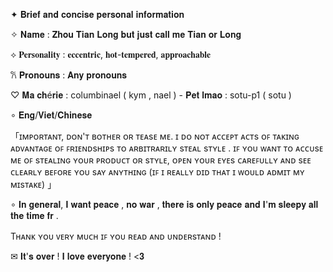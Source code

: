 ✦ 𝐁𝐫𝐢𝐞𝐟 𝐚𝐧𝐝 𝐜𝐨𝐧𝐜𝐢𝐬𝐞 𝐩𝐞𝐫𝐬𝐨𝐧𝐚𝐥 𝐢𝐧𝐟𝐨𝐫𝐦𝐚𝐭𝐢𝐨𝐧
 
✧ 𝐍𝐚𝐦𝐞 : 𝐙𝐡𝐨𝐮 𝐓𝐢𝐚𝐧 𝐋𝐨𝐧𝐠 𝐛𝐮𝐭 𝐣𝐮𝐬𝐭 𝐜𝐚𝐥𝐥 𝐦𝐞 𝐓𝐢𝐚𝐧 𝐨𝐫 𝐋𝐨𝐧𝐠 

⟡ 𝐏𝐞𝐫𝐬𝐨𝐧𝐚𝐥𝐢𝐭𝐲 : 𝐞𝐜𝐜𝐞𝐧𝐭𝐫𝐢𝐜, 𝐡𝐨𝐭-𝐭𝐞𝐦𝐩𝐞𝐫𝐞𝐝, 𝐚𝐩𝐩𝐫𝐨𝐚𝐜𝐡𝐚𝐛𝐥𝐞 

𐙚 𝐏𝐫𝐨𝐧𝐨𝐮𝐧𝐬 : 𝐀𝐧𝐲 𝐩𝐫𝐨𝐧𝐨𝐮𝐧𝐬

♡ 𝐌𝐚 𝐜𝐡é𝐫𝐢𝐞 : columbinael ( kym , nael ) - 𝐏𝐞𝐭 𝐥𝐦𝐚𝐨 : sotu-p1 ( sotu )

∘ 𝐄𝐧𝐠/𝐕𝐢𝐞𝐭/𝐂𝐡𝐢𝐧𝐞𝐬𝐞

「ɪᴍᴘᴏʀᴛᴀɴᴛ, ᴅᴏɴ'ᴛ ʙᴏᴛʜᴇʀ ᴏʀ ᴛᴇᴀsᴇ ᴍᴇ. ɪ ᴅᴏ ɴᴏᴛ ᴀᴄᴄᴇᴘᴛ ᴀᴄᴛs ᴏꜰ ᴛᴀᴋɪɴɢ ᴀᴅᴠᴀɴᴛᴀɢᴇ ᴏꜰ ꜰʀɪᴇɴᴅsʜɪᴘs ᴛᴏ ᴀʀʙɪᴛʀᴀʀɪʟʏ sᴛᴇᴀʟ sᴛʏʟᴇ . ɪꜰ ʏᴏᴜ ᴡᴀɴᴛ ᴛᴏ ᴀᴄᴄᴜsᴇ ᴍᴇ ᴏꜰ sᴛᴇᴀʟɪɴɢ ʏᴏᴜʀ ᴘʀᴏᴅᴜᴄᴛ ᴏʀ sᴛʏʟᴇ, ᴏᴘᴇɴ ʏᴏᴜʀ ᴇʏᴇs ᴄᴀʀᴇꜰᴜʟʟʏ ᴀɴᴅ sᴇᴇ ᴄʟᴇᴀʀʟʏ ʙᴇꜰᴏʀᴇ ʏᴏᴜ sᴀʏ ᴀɴʏᴛʜɪɴɢ (ɪꜰ ɪ ʀᴇᴀʟʟʏ ᴅɪᴅ ᴛʜᴀᴛ ɪ ᴡᴏᴜʟᴅ ᴀᴅᴍɪᴛ ᴍʏ ᴍɪsᴛᴀᴋᴇ) 」

∘ 𝐈𝐧 𝐠𝐞𝐧𝐞𝐫𝐚𝐥, 𝐈 𝐰𝐚𝐧𝐭 𝐩𝐞𝐚𝐜𝐞 , 𝐧𝐨 𝐰𝐚𝐫 , 𝐭𝐡𝐞𝐫𝐞 𝐢𝐬 𝐨𝐧𝐥𝐲 𝐩𝐞𝐚𝐜𝐞 𝐚𝐧𝐝 𝐈'𝐦 𝐬𝐥𝐞𝐞𝐩𝐲 𝐚𝐥𝐥 𝐭𝐡𝐞 𝐭𝐢𝐦𝐞 𝐟𝐫 .

Tʜᴀɴᴋ ʏᴏᴜ ᴠᴇʀʏ ᴍᴜᴄʜ ɪꜰ ʏᴏᴜ ʀᴇᴀᴅ ᴀɴᴅ ᴜɴᴅᴇʀsᴛᴀɴᴅ !

✉ 𝐈𝐭'𝐬 𝐨𝐯𝐞𝐫 ! 𝐈 𝐥𝐨𝐯𝐞 𝐞𝐯𝐞𝐫𝐲𝐨𝐧𝐞 ! <𝟑
